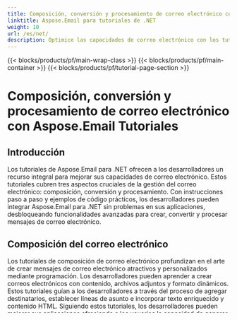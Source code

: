 ```yaml
---
title: Composición, conversión y procesamiento de correo electrónico con Aspose.Email Tutoriales
linktitle: Aspose.Email para tutoriales de .NET
weight: 10
url: /es/net/
description: Optimice las capacidades de correo electrónico con los tutoriales de Aspose.Email para .NET. Aprenda a componer, convertir y procesar para una gestión avanzada del correo electrónico.
---
```


{{< blocks/products/pf/main-wrap-class >}}
{{< blocks/products/pf/main-container >}}
{{< blocks/products/pf/tutorial-page-section >}}

# Composición, conversión y procesamiento de correo electrónico con Aspose.Email Tutoriales


## Introducción

Los tutoriales de Aspose.Email para .NET ofrecen a los desarrolladores un recurso integral para mejorar sus capacidades de correo electrónico. Estos tutoriales cubren tres aspectos cruciales de la gestión del correo electrónico: composición, conversión y procesamiento. Con instrucciones paso a paso y ejemplos de código prácticos, los desarrolladores pueden integrar Aspose.Email para .NET sin problemas en sus aplicaciones, desbloqueando funcionalidades avanzadas para crear, convertir y procesar mensajes de correo electrónico.

## Composición del correo electrónico

Los tutoriales de composición de correo electrónico profundizan en el arte de crear mensajes de correo electrónico atractivos y personalizados mediante programación. Los desarrolladores pueden aprender a crear correos electrónicos con contenido, archivos adjuntos y formato dinámicos. Estos tutoriales guían a los desarrolladores a través del proceso de agregar destinatarios, establecer líneas de asunto e incorporar texto enriquecido y contenido HTML. Siguiendo estos tutoriales, los desarrolladores pueden mejorar sus aplicaciones ofreciendo a los usuarios la capacidad de generar contenido de correo electrónico personalizado y visualmente atractivo.

## Conversión de correo electrónico

Los tutoriales de conversión de correo electrónico se centran en transformar sin problemas mensajes de correo electrónico entre diferentes formatos, como MSG, EML y HTML. Los desarrolladores pueden explorar técnicas para convertir correos electrónicos conservando metadatos, archivos adjuntos y formato. Estos tutoriales brindan instrucciones paso a paso sobre cómo convertir correos electrónicos a varios formatos, lo que permite compartir y archivar datos de manera flexible. Siguiendo estos tutoriales, los desarrolladores pueden optimizar sus aplicaciones para un intercambio de datos eficiente entre diferentes formatos de correo electrónico.

## Procesamiento de correo electrónico

Los tutoriales de procesamiento de correo electrónico permiten a los desarrolladores administrar y analizar de manera eficiente el contenido del correo electrónico mediante programación. Los desarrolladores pueden aprender técnicas para recuperar, filtrar y categorizar mensajes de correo electrónico según criterios específicos. Estos tutoriales guían a los desarrolladores a través del proceso de acceder al contenido del correo electrónico, extraer información relevante y organizar los correos electrónicos para un procesamiento eficiente. Siguiendo estos tutoriales, los desarrolladores pueden mejorar sus aplicaciones con gestión automatizada de correo electrónico y capacidades de análisis de datos interesantes.

## Aspose.Email para tutoriales de .NET
### [Composición y creación de correos electrónicos](./email-composition-and-creation/)
Domine la creación dinámica de correo electrónico con los tutoriales de Aspose.Email para .NET. Cree correos electrónicos atractivos mediante programación, personalice el contenido, agregue archivos adjuntos y mejore la comunicación.
### [Conversión y exportación de correo electrónico](./email-conversion-and-export/)
Domine la gestión de datos de correo electrónico utilizando Aspose.Email para los tutoriales de .NET. Convierta, exporte correos electrónicos, mantenga la integridad, maneje archivos adjuntos. Eleve con ejemplos.
### [Manejo de archivos adjuntos de correo electrónico](./email-attachment-handling/)
Mejore las capacidades de correo electrónico de la aplicación con los tutoriales de Aspose.Email para .NET. Maneje eficientemente los archivos adjuntos para optimizar el intercambio de datos. Ejemplos prácticos incluidos.
### [Procesamiento y análisis de correo electrónico](./email-processing-and-analysis/)
Impulse la gestión del correo electrónico utilizando los tutoriales de Aspose.Email para .NET. Aprenda procesamiento, análisis y conocimientos basados en datos optimizados. Se proporciona una guía paso a paso.
### [Manipulación del encabezado de correo electrónico](./email-header-manipulation/)
Manipule eficientemente los encabezados de correo electrónico utilizando los tutoriales de Aspose.Email para .NET. Aprenda a extraer, modificar y personalizar encabezados para mejorar la comunicación.
### [Manejo de calendario y eventos por correo electrónico](./email-event-and-calendar-handling/)
Optimice el manejo de eventos de correo electrónico y la gestión de calendarios con los tutoriales de Aspose.Email para .NET. Aprenda a automatizar eventos de correo electrónico e integrar perfectamente las funcionalidades del calendario.
### [Notificación y seguimiento por correo electrónico](./email-notification-and-tracking/)
Implemente funciones de seguimiento y notificación por correo electrónico utilizando los tutoriales de Aspose.Email para .NET. Automatice las notificaciones y obtenga información sobre las interacciones de los destinatarios de correo electrónico.
### [Validación y verificación de correo electrónico](./email-validation-and-verification/)
Implemente mecanismos sólidos de validación y verificación de correo electrónico utilizando los tutoriales de Aspose.Email para .NET. Mejore la precisión y la seguridad de las comunicaciones.
### [Almacenamiento y recuperación de archivos de correo electrónico](./email-file-storage-and-retrieval/)
Optimice el almacenamiento y la recuperación de archivos de correo electrónico utilizando los tutoriales de Aspose.Email para .NET. Aprenda a administrar y acceder a mensajes de correo electrónico y archivos adjuntos mediante programación.
### [Seguridad del correo electrónico y firmas](./email-security-and-signatures/)
Implemente sólidas medidas de seguridad de correo electrónico y firmas personalizadas con los tutoriales de Aspose.Email para .NET. Garantizar una comunicación segura y una marca profesional.
{{< /blocks/products/pf/tutorial-page-section >}}

{{< /blocks/products/pf/main-container >}}
{{< /blocks/products/pf/main-wrap-class >}}

{{< blocks/products/products-backtop-button >}}
